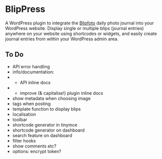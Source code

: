 # BlipPress

A WordPress plugin to integrate the [Blipfoto](blipfoto.com) daily photo journal into your WordPress website. Display single or multiple blips (journal entries) anywhere on your website using shortcodes or widgets, and easily create journal entries from within your WordPress admin area.

## To Do

* API error handling
* info/documentation:
* - API inline docs
* - improve (& capitalise!) plugin inline docs
* show metadata when choosing image
* tags when posting
* template function to display blips
* localisation
* toolbar
* shortcode generator in tinymce
* shortcode generator on dashboard
* search feature on dashboard
* filter hooks
* show comments etc?
* options: encrypt token?
